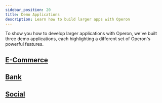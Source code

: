 ```yaml
---
sidebar_position: 20
title: Demo Applications
description: Learn how to build larger apps with Operon
---
```


To show you how to develop larger applications with Operon, we've built three demo applications, each highlighting a different set of Operon's powerful features.

## [E-Commerce](https://github.com/dbos-inc/operon-demo-apps/tree/main/e-commerce)

## [Bank](https://github.com/dbos-inc/operon-demo-apps/tree/main/bank)

## [Social](https://github.com/dbos-inc/operon-demo-apps/tree/main/yky-social)
